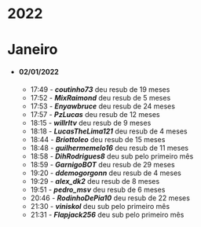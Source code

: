 # 2022

# Janeiro

* #### 02/01/2022
    * 17:49 - ***coutinho73*** deu resub de 19 meses
    * 17:52 - ***MixRaimond*** deu resub de 5 meses
    * 17:53 - ***Enyawbruce*** deu resub de 24 meses
    * 17:57 - ***PzLucas*** deu resub de 12 meses
    * 18:15 - ***willrltv*** deu resub de 9 meses
    * 18:18 - ***LucasTheLima121*** deu resub de 4 meses
    * 18:44 - ***Briottoleo*** deu resub de 15 meses
    * 18:48 - ***guilhermemelo16*** deu resub de 11 meses
    * 18:58 - ***DihRodrigues8*** deu sub pelo primeiro mês
    * 18:59 - ***GarnigoBOT*** deu resub de 29 meses
    * 19:20 - ***ddemogorgonn*** deu resub de 4 meses
    * 19:29 - ***alex_dk2*** deu resub de 8 meses
    * 19:51 - ***pedro_msv*** deu resub de 6 meses
    * 20:46 - ***RodinhoDePia10*** deu resub de 22 meses
    * 21:30 - ***viniskol*** deu sub pelo primeiro mês
    * 21:31 - ***Flapjack256*** deu sub pelo primeiro mês